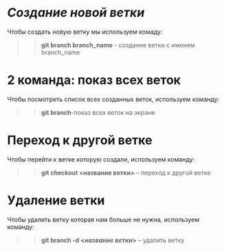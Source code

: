 # *Cоздание новой ветки*
Чтобы создать новую ветку мы используем комаду:
>> **git branch branch_name** - создание ветки с именем branch_name
# 2 команда: показ всех веток
Чтобы посмотреть список всех созданных веток, используем команду:
>> **git branch**-показ всех веток на экране
# Переход к другой ветке
Чтобы перейти к ветке которую создали, используем команду:
>> **git checkout <название ветки>** – переход к другой ветке
# Удаление ветки
Чтобы удалить ветку которая нам больше не нужна, используем команду:
>>**git branch -d <_название ветки_>** – удалить ветку
